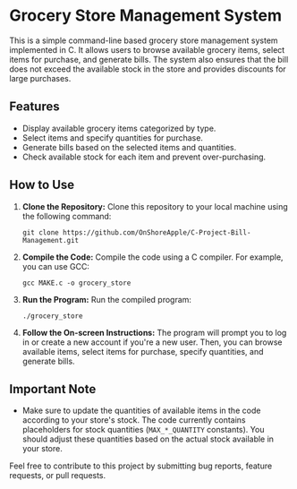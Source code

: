 # Grocery Store Management System

This is a simple command-line based grocery store management system implemented in C. It allows users to browse available grocery items, select items for purchase, and generate bills. The system also ensures that the bill does not exceed the available stock in the store and provides discounts for large purchases.

## Features

- Display available grocery items categorized by type.
- Select items and specify quantities for purchase.
- Generate bills based on the selected items and quantities.
- Check available stock for each item and prevent over-purchasing.

## How to Use

1. **Clone the Repository:** Clone this repository to your local machine using the following command:

    ```
    git clone https://github.com/OnShoreApple/C-Project-Bill-Management.git
    ```

2. **Compile the Code:** Compile the code using a C compiler. For example, you can use GCC:

    ```
    gcc MAKE.c -o grocery_store
    ```

3. **Run the Program:** Run the compiled program:

    ```
    ./grocery_store
    ```

4. **Follow the On-screen Instructions:** The program will prompt you to log in or create a new account if you're a new user. Then, you can browse available items, select items for purchase, specify quantities, and generate bills.

## Important Note

- Make sure to update the quantities of available items in the code according to your store's stock. The code currently contains placeholders for stock quantities (`MAX_*_QUANTITY` constants). You should adjust these quantities based on the actual stock available in your store.


Feel free to contribute to this project by submitting bug reports, feature requests, or pull requests.
